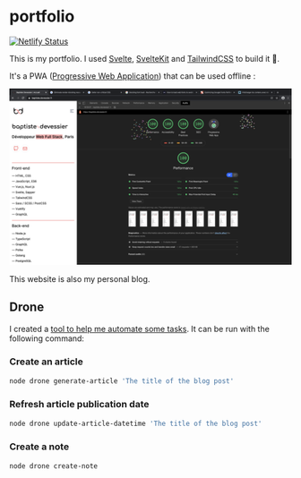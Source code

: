 # portfolio

[![Netlify Status](https://api.netlify.com/api/v1/badges/5590a821-cd8c-4557-8082-4690b9dcdea1/deploy-status)](https://app.netlify.com/sites/baptiste-devessier/deploys)

This is my portfolio. I used [Svelte](https://svelte.dev), [SvelteKit](https://kit.svelte.dev) and [TailwindCSS](https://tailwindcss.com) to build it 🎉.


It's a PWA ([Progressive Web Application](https://web.dev/what-are-pwas/)) that can be used offline :


![LightHouse results](https://raw.githubusercontent.com/Devessier/portfolio/master/lighthouse-results.png)

This website is also my personal blog.

## Drone

I created a [tool to help me automate some tasks](./drone.js). It can be run with the following command:

### Create an article

```bash
node drone generate-article 'The title of the blog post'
```

### Refresh article publication date

```bash
node drone update-article-datetime 'The title of the blog post'
```

### Create a note

```bash
node drone create-note
```
